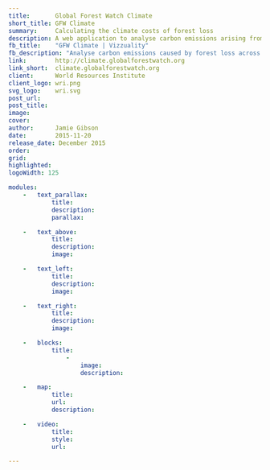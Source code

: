 ```yaml
---
title:       Global Forest Watch Climate
short_title: GFW Climate
summary:     Calculating the climate costs of forest loss
description: A web application to analyse carbon emissions arising from forest loss, created with the World Resources Institute and the Global Forest Watch team
fb_title:    "GFW Climate | Vizzuality"
fb_description: "Analyse carbon emissions caused by forest loss across the world"
link:        http://climate.globalforestwatch.org
link_short:  climate.globalforestwatch.org
client:      World Resources Institute
client_logo: wri.png
svg_logo:    wri.svg
post_url:    
post_title:  
image:       
cover:       
author:      Jamie Gibson
date:        2015-11-20
release_date: December 2015
order:       
grid:   
highlighted: 
logoWidth: 125

modules:
	- 	text_parallax:
			title:
			description:
			parallax:

	- 	text_above:
			title:
			description:
			image:

	- 	text_left:
			title:
			description:
			image:

	- 	text_right:
			title:
			description:
			image:

	- 	blocks:
			title:
				- 
					image:
					description:

	- 	map:
			title:
			url:
			description:

	- 	video:
			title:
			style:
			url:

---
```


